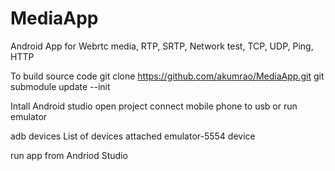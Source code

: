 # MediaApp
Android App for Webrtc media, RTP, SRTP, Network test, TCP, UDP, Ping, HTTP

To build source code
git clone https://github.com/akumrao/MediaApp.git
git submodule update --init

Intall Android studio
open project
connect mobile phone to usb or run emulator 

adb devices
List of devices attached
emulator-5554	device

run app from Andriod Studio



